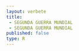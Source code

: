 ```yaml
---
layout: verbete
title:
 - SEGUNDA GUERRA MUNDIAL
 - SEGUNDA GUERRA MUNDIAL
published: false
type: R
---
```


